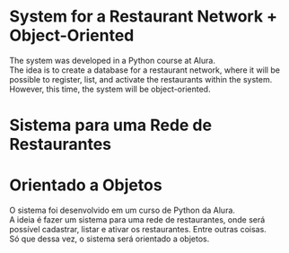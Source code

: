 # System for a Restaurant Network + Object-Oriented
The system was developed in a Python course at Alura.<br/>
The idea is to create a database for a restaurant network, where it will be possible to register, list, and activate the restaurants within the system.<br/>
However, this time, the system will be object-oriented.<br/>

# Sistema para uma Rede de Restaurantes 
# Orientado a Objetos
O sistema foi desenvolvido em um curso de Python da Alura.<br/>
A ideia é fazer um sistema para uma rede de restaurantes, onde será possível cadastrar, listar e ativar os restaurantes. Entre outras coisas.<br/>
Só que dessa vez, o sistema será orientado a objetos.<br/>